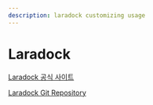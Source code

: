 ```yaml
---
description: laradock customizing usage
---
```


# Laradock

[Laradock 공식 사이트](https://laradock.io)

[Laradock Git Repository](https://github.com/Laradock/laradock)

